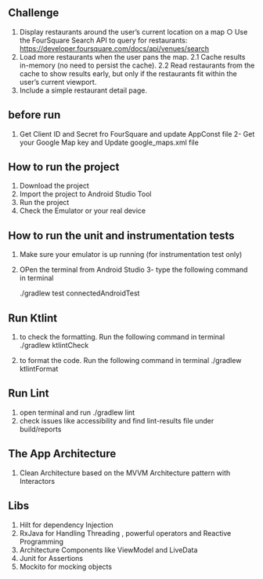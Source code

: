 
## Challenge

1. Display restaurants around the user’s current location on a map ○
 Use the FourSquare Search API to query for restaurants: https://developer.foursquare.com/docs/api/venues/search
2. Load more restaurants when the user pans the map.
 2.1 Cache results in-memory (no need to persist the cache).
 2.2 Read restaurants from the cache to show results early, but only if the restaurants
fit within the user’s current viewport.
3. Include a simple restaurant detail page.

## before run

1. Get Client ID and Secret fro FourSquare and update AppConst file
2- Get your Google Map key and Update google_maps.xml file

## How to run the project

 1. Download the project
 2. Import the project to Android Studio Tool
 3. Run the project
 4. Check the Emulator or your real device

 ## How to run the unit and instrumentation tests

 1. Make sure your emulator is up running (for instrumentation test only)
 2. OPen the terminal from Android Studio
 3- type the following command in terminal

    ./gradlew test connectedAndroidTest

 ## Run Ktlint

 1. to check the formatting. Run the following command in terminal
     ./gradlew ktlintCheck

 2. to format the code. Run the following command in terminal
    ./gradlew ktlintFormat

 ## Run Lint
 1. open terminal and run ./gradlew lint
 2. check issues like accessibility and find lint-results file under build/reports


## The App Architecture

 1. Clean Architecture based on  the MVVM Architecture pattern with Interactors

## Libs

1. Hilt for dependency Injection
2. RxJava for Handling Threading ,  powerful operators and Reactive Programming
3. Architecture Components like ViewModel and LiveData
4. Junit for Assertions
5. Mockito for mocking objects





